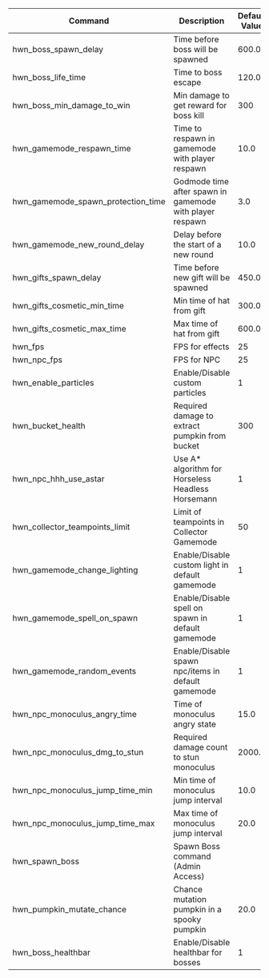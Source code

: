 | Command                            | Description                                              | Default Value |
|------------------------------------|----------------------------------------------------------|---------------|
| hwn_boss_spawn_delay               | Time before boss will be spawned                         | 600.0         |
| hwn_boss_life_time                 | Time to boss escape                                      | 120.0         |
| hwn_boss_min_damage_to_win         | Min damage to get reward for boss kill                   | 300           |
| hwn_gamemode_respawn_time          | Time to respawn in gamemode with player respawn          | 10.0          |
| hwn_gamemode_spawn_protection_time | Godmode time after spawn in gamemode with player respawn | 3.0           |
| hwn_gamemode_new_round_delay       | Delay before the start of a new round                    | 10.0          |
| hwn_gifts_spawn_delay              | Time before new gift will be spawned                     | 450.0         |
| hwn_gifts_cosmetic_min_time        | Min time of hat from gift                                | 300.0         |
| hwn_gifts_cosmetic_max_time        | Max time of hat from gift                                | 600.0         |
| hwn_fps                            | FPS for effects                                          | 25            |
| hwn_npc_fps                        | FPS for NPC                                              | 25            |
| hwn_enable_particles               | Enable/Disable custom particles                          | 1             |
| hwn_bucket_health                  | Required damage to extract pumpkin from bucket           | 300           |
| hwn_npc_hhh_use_astar              | Use A* algorithm for Horseless Headless Horsemann        | 1             |
| hwn_collector_teampoints_limit     | Limit of teampoints in Collector Gamemode                | 50            |
| hwn_gamemode_change_lighting       | Enable/Disable custom light in default gamemode          | 1             |
| hwn_gamemode_spell_on_spawn        | Enable/Disable spell on spawn in default gamemode        | 1             |
| hwn_gamemode_random_events         | Enable/Disable spawn npc/items in default gamemode       | 1             |
| hwn_npc_monoculus_angry_time       | Time of monoculus angry state                            | 15.0          |
| hwn_npc_monoculus_dmg_to_stun      | Required damage count to stun monoculus                  | 2000.0        |
| hwn_npc_monoculus_jump_time_min    | Min time of monoculus jump interval                      | 10.0          |
| hwn_npc_monoculus_jump_time_max    | Max time of monoculus jump interval                      | 20.0          |
| hwn_spawn_boss                     | Spawn Boss command (Admin Access)                        |               |
| hwn_pumpkin_mutate_chance          | Chance mutation pumpkin in a spooky pumpkin              | 20.0          |
| hwn_boss_healthbar                 | Enable/Disable healthbar for bosses                      | 1             |
